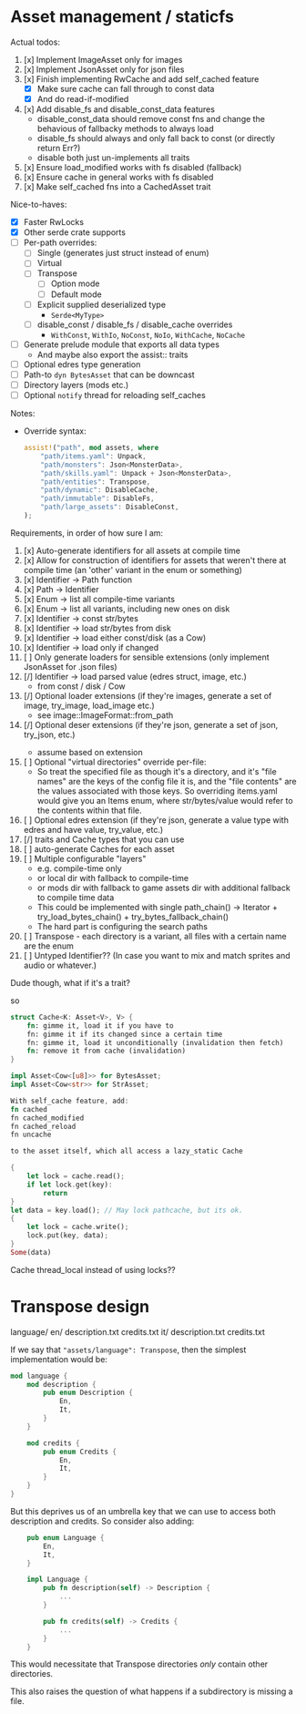 # Asset management / staticfs

Actual todos:
1. [x] Implement ImageAsset only for images
2. [x] Implement JsonAsset only for json files
3. [x] Finish implementing RwCache and add self_cached feature
    - [x] Make sure cache can fall through to const data
    - [x] And do read-if-modified
4. [x] Add disable_fs and disable_const_data features
    - disable_const_data should remove const fns and change the behavious of fallbacky methods to always load
    - disable_fs should always and only fall back to const (or directly return Err?)
    - disable both just un-implements all traits
5. [x] Ensure load_modified works with fs disabled (fallback)
6. [x] Ensure cache in general works with fs disabled
7. [x] Make self_cached fns into a CachedAsset trait

Nice-to-haves:
- [x] Faster RwLocks
- [x] Other serde crate supports
- [ ] Per-path overrides:
    - [ ] Single (generates just struct instead of enum)
    - [ ] Virtual
    - [ ] Transpose
        - [ ] Option mode
        - [ ] Default mode
    - [ ] Explicit supplied deserialized type
        - `Serde<MyType>`
    - [ ] disable_const / disable_fs / disable_cache overrides
        - `WithConst`, `WithIo`, `NoConst`, `NoIo`, `WithCache`, `NoCache`
- [ ] Generate prelude module that exports all data types
    - And maybe also export the assist:: traits
- [ ] Optional edres type generation
- [ ] Path-to `dyn BytesAsset` that can be downcast
- [ ] Directory layers (mods etc.)
- [ ] Optional `notify` thread for reloading self_caches

Notes:
- Override syntax:
    ```rust
    assist!("path", mod assets, where
        "path/items.yaml": Unpack,
        "path/monsters": Json<MonsterData>,
        "path/skills.yaml": Unpack + Json<MonsterData>,
        "path/entities": Transpose,
        "path/dynamic": DisableCache,
        "path/immutable": DisableFs,
        "path/large_assets": DisableConst,
    );
    ```

Requirements, in order of how sure I am:

1. [x] Auto-generate identifiers for all assets at compile time
2. [x] Allow for construction of identifiers for assets that weren't there at compile time (an 'other' variant in the enum or something)
3. [x] Identifier -> Path function
4. [x] Path -> Identifier
5. [x] Enum -> list all compile-time variants
6. [x] Enum -> list all variants, including new ones on disk
7. [x] Identifier -> const str/bytes
8. [x] Identifier -> load str/bytes from disk
9. [x] Identifier -> load either const/disk (as a Cow)
10. [x] Identifier -> load only if changed
11. [ ] Only generate loaders for sensible extensions (only implement JsonAsset for .json files)
11. [/] Identifier -> load parsed value (edres struct, image, etc.)
    - from const / disk / Cow
12. [/] Optional loader extensions (if they're images, generate a set of image, try_image, load_image etc.)
    - see image::ImageFormat::from_path
13. [/] Optional deser extensions (if they're json, generate a set of json<T>, try_json<T>, etc.)
    - assume based on extension
14. [ ] Optional "virtual directories" override per-file:
    - So treat the specified file as though it's a directory, and it's "file names" are the keys of the config file it is, and the "file contents" are the values associated with those keys. So overriding items.yaml would give you an Items enum, where str/bytes/value would refer to the contents within that file.
15. [ ] Optional edres extension (if they're json, generate a value type with edres and have value, try_value, etc.)
16. [/] traits and Cache types that you can use
17. [ ] auto-generate Caches for each asset
20. [ ] Multiple configurable "layers"
    - e.g. compile-time only
    - or local dir with fallback to compile-time
    - or mods dir with fallback to game assets dir with additional fallback to compile time data
    - This could be implemented with single path_chain() -> Iterator + try_load_bytes_chain() + try_bytes_fallback_chain()
    - The hard part is configuring the search paths
25. [ ] Transpose - each directory is a variant, all files with a certain name are the enum
30. [ ] Untyped Identifier?? (In case you want to mix and match sprites and audio or whatever.)

Dude though, what if it's a trait?

so

```rust
struct Cache<K: Asset<V>, V> {
    fn: gimme it, load it if you have to
    fn: gimme it if its changed since a certain time
    fn: gimme it, load it unconditionally (invalidation then fetch)
    fn: remove it from cache (invalidation)
}

impl Asset<Cow<[u8]>> for BytesAsset;
impl Asset<Cow<str>> for StrAsset;

With self_cache feature, add:
fn cached
fn cached_modified
fn cached_reload
fn uncache

to the asset itself, which all access a lazy_static Cache
```

```rust
{
    let lock = cache.read();
    if let lock.get(key):
        return
}
let data = key.load(); // May lock pathcache, but its ok.
{
    let lock = cache.write();
    lock.put(key, data);
}
Some(data)
```

Cache thread_local instead of using locks??

# Transpose design

language/
    en/
        description.txt
        credits.txt
    it/
        description.txt
        credits.txt

If we say that `"assets/language": Transpose`, then the simplest implementation would be:

```rust
mod language {
    mod description {
        pub enum Description {
            En,
            It,
        }
    }

    mod credits {
        pub enum Credits {
            En,
            It,
        }
    }
}
```

But this deprives us of an umbrella key that we can use to access both description and credits. So consider also adding:

```rust
    pub enum Language {
        En,
        It,
    }

    impl Language {
        pub fn description(self) -> Description {
            ...
        }

        pub fn credits(self) -> Credits {
            ...
        }
    }
```

This would necessitate that Transpose directories _only_ contain other directories.

This also raises the question of what happens if a subdirectory is missing a file.
